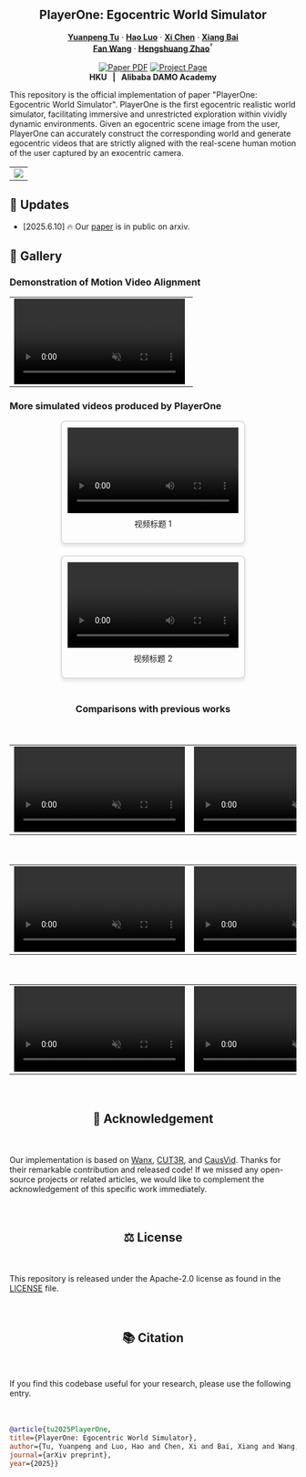 
<p align="center">

  <h2 align="center">PlayerOne: Egocentric World Simulator</h2>
  <p align="center">
    <a href=""><strong>Yuanpeng Tu</strong></a>
    ·
    <a href="https://scholar.google.com/citations?user=7QvWnzMAAAAJ&hl=zh-CN"><strong>Hao Luo</strong></a>
    ·
    <a href="https://xavierchen34.github.io/"><strong>Xi Chen</strong></a>
    ·
    <a href="https://scholar.google.com/citations?user=UeltiQ4AAAAJ&hl=en"><strong>Xiang Bai</strong></a>
    <br>
    <a href="https://scholar.google.com/citations?user=WCRGTHsAAAAJ&hl=en"><strong>Fan Wang</strong></a>
    ·
    <a href="https://hszhao.github.io/"><strong>Hengshuang Zhao</strong></a><sup>†</sup>
    <br>
    <br>
        <a href="https://arxiv.org/abs/2410.10306"><img src='https://img.shields.io/badge/arXiv-PlayerOne-red' alt='Paper PDF'></a>
        <a href='https://playerone-hku.github.io/'><img src='https://img.shields.io/badge/Project_Page-PlayerOne-blue' alt='Project Page'></a>
        <!-- <a href='https://mp.weixin.qq.com/s/vDR4kPLqnCUwfPiBNKKV9A'><img src='https://badges.aleen42.com/src/wechat.svg'></a> -->
        <!-- <a href='https://huggingface.co/Shuaishuai0219/Animate-X'><img src='https://img.shields.io/badge/%F0%9F%A4%97%20HuggingFace-Model-yellow'></a> -->
    <br>
    <b></a>HKU &nbsp; | &nbsp; </a> Alibaba DAMO Academy</b>
    <br>
  </p>
</p>

This repository is the official implementation of paper "PlayerOne: Egocentric World Simulator". PlayerOne is the first egocentric realistic world simulator, facilitating immersive and unrestricted exploration within vividly dynamic environments. Given an egocentric scene image from the user, PlayerOne can accurately construct the corresponding world and generate egocentric videos that are strictly aligned with the real-scene human motion of the user captured by an exocentric camera. 
  <table align="center">
    <tr>
    <td>
      <img src="/assets/teaser.png">
    </td>
    </tr>
  </table>


## &#x1F4CC; Updates
* [2025.6.10] 🔥 Our [paper](https://arxiv.org/abs/2410.10306) is in public on arxiv.



<!-- <video controls loop src="https://cloud.video.taobao.com/vod/vs4L24EAm6IQ5zM3SbN5AyHCSqZIXwmuobrzqNztMRM.mp4" muted="false"></video> -->

## &#x1F304; Gallery
### Demonstration of Motion Video Alignment 
<table class="center">
<tr>
    <td width=98% style="border: none">
        <video controls loop src="[/assets/MotionVideoAlign.mp4](https://github.com/yuanpengtu/PlayerOne/raw/refs/heads/main/assets/AblationStudy.mp4)" muted="false"></video>
    </td>
</tr>
</table>


### More simulated videos produced by PlayerOne
<div style="display: flex; justify-content: center; gap: 20px; flex-wrap: wrap;">
  
  <div style="border: 2px solid #ddd; border-radius: 8px; padding: 10px; box-shadow: 0 4px 6px rgba(0,0,0,0.1);">
    <video width="300" controls>
      <source src="https://github.com/yuanpengtu/PlayerOne/raw/refs/heads/main/assets/AblationStudy.mp4" type="video/mp4">
      您的浏览器不支持 video 标签。
    </video>
    <p style="text-align: center; margin-top: 8px;">视频标题 1</p>
  </div>
  
  <div style="border: 2px solid #ddd; border-radius: 8px; padding: 10px; box-shadow: 0 4px 6px rgba(0,0,0,0.1);">
    <video width="300" controls>
      <source src="https://github.com/yuanpengtu/PlayerOne/raw/refs/heads/main/assets/AblationStudy.mp4" type="video/mp4">
      您的浏览器不支持 video 标签。
    </video>
    <p style="text-align: center; margin-top: 8px;">视频标题 2</p>
  </div>




### Comparisons with previous works
<table class="center">
<tr>
    <td width=50% style="border: none">
        <video controls loop src="/assets/example1.mp4" muted="false"></video>
    </td>
        <td width=50% style="border: none">
        <video controls loop src="/assets/example2.mp4" muted="false"></video>
    </td>
</tr>
</table>

<table class="center">
<tr>
    <td width=50% style="border: none">
        <video controls loop src="/assets/example3.mp4" muted="false"></video>
    </td>
        <td width=50% style="border: none">
        <video controls loop src="/assets/example4.mp4" muted="false"></video>
    </td>
</tr>
</table>

<table class="center">
<tr>
    <td width=50% style="border: none">
        <video controls loop src="/assets/example5.mp4" muted="false"></video>
    </td>
        <td width=50% style="border: none">
        <video controls loop src="/assets/example6.mp4" muted="false"></video>
    </td>
</tr>
</table>



## &#x1F4E7; Acknowledgement
Our implementation is based on [Wanx](https://github.com/modelscope/DiffSynth-Studio), [CUT3R](https://github.com/CUT3R/CUT3R), and [CausVid](https://github.com/tianweiy/CausVid). Thanks for their remarkable contribution and released code! If we missed any open-source projects or related articles, we would like to complement the acknowledgement of this specific work immediately.

## &#x2696; License
This repository is released under the Apache-2.0 license as found in the [LICENSE](LICENSE) file.

## &#x1F4DA; Citation
If you find this codebase useful for your research, please use the following entry.
```BibTeX
@article{tu2025PlayerOne,
title={PlayerOne: Egocentric World Simulator},
author={Tu, Yuanpeng and Luo, Hao and Chen, Xi and Bai, Xiang and Wang, Fan and Zhao, Hengshuang},
journal={arXiv preprint},
year={2025}}
        

```
